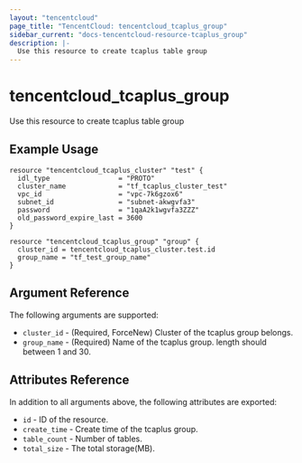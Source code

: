 ```yaml
---
layout: "tencentcloud"
page_title: "TencentCloud: tencentcloud_tcaplus_group"
sidebar_current: "docs-tencentcloud-resource-tcaplus_group"
description: |-
  Use this resource to create tcaplus table group
---
```


# tencentcloud_tcaplus_group

Use this resource to create tcaplus table group

## Example Usage

```hcl
resource "tencentcloud_tcaplus_cluster" "test" {
  idl_type                 = "PROTO"
  cluster_name             = "tf_tcaplus_cluster_test"
  vpc_id                   = "vpc-7k6gzox6"
  subnet_id                = "subnet-akwgvfa3"
  password                 = "1qaA2k1wgvfa3ZZZ"
  old_password_expire_last = 3600
}

resource "tencentcloud_tcaplus_group" "group" {
  cluster_id = tencentcloud_tcaplus_cluster.test.id
  group_name = "tf_test_group_name"
}
```

## Argument Reference

The following arguments are supported:

* `cluster_id` - (Required, ForceNew) Cluster of the tcaplus group belongs.
* `group_name` - (Required) Name of the tcaplus group. length should between 1 and 30.

## Attributes Reference

In addition to all arguments above, the following attributes are exported:

* `id` - ID of the resource.
* `create_time` - Create time of the tcaplus group.
* `table_count` - Number of tables.
* `total_size` - The total storage(MB).


